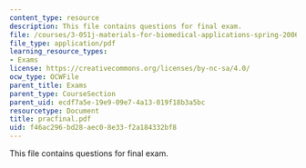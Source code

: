 ```yaml
---
content_type: resource
description: This file contains questions for final exam.
file: /courses/3-051j-materials-for-biomedical-applications-spring-2006/f46ac296bd28aec08e33f2a184332bf8_pracfinal.pdf
file_type: application/pdf
learning_resource_types:
- Exams
license: https://creativecommons.org/licenses/by-nc-sa/4.0/
ocw_type: OCWFile
parent_title: Exams
parent_type: CourseSection
parent_uid: ecdf7a5e-19e9-09e7-4a13-019f18b3a5bc
resourcetype: Document
title: pracfinal.pdf
uid: f46ac296-bd28-aec0-8e33-f2a184332bf8
---
```

This file contains questions for final exam.